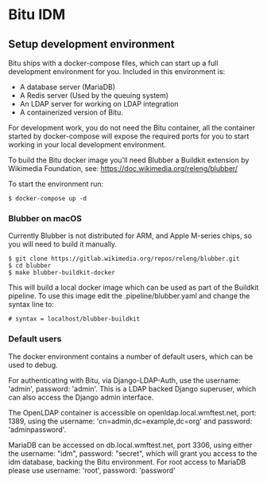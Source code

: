 # Bitu IDM

## Setup development environment
Bitu ships with a docker-compose files, which can start up a full development environment for you.
Included in this environment is:

* A database server (MariaDB)
* A Redis server (Used by the queuing system)
* An LDAP server for working on LDAP integration
* A containerized version of Bitu.

For development work, you do not need the Bitu container, all the container started by docker-compose will expose the required ports for you to start working in your local development environment.

To build the Bitu docker image you'll need Blubber a Buildkit extension by Wikimedia Foundation, see: https://doc.wikimedia.org/releng/blubber/

To start the environment run:

```
$ docker-compose up -d
```

### Blubber on macOS
Currently Blubber is not distributed for ARM, and Apple M-series chips, so you will need to build it manually.

```
$ git clone https://gitlab.wikimedia.org/repos/releng/blubber.git
$ cd blubber
$ make blubber-buildkit-docker
```

This will build a local docker image which can be used as part of the Buildkit pipeline. To use this image edit the .pipeline/blubber.yaml and change the syntax line to:

```
# syntax = localhost/blubber-buildkit
```

### Default users
The docker environment contains a number of default users, which can be used to debug.

For authenticating with Bitu, via Django-LDAP-Auth, use the username: 'admin', password: 'admin'.
This is a LDAP backed Django superuser, which can also access the Django admin interface.

The OpenLDAP container is accessible on openldap.local.wmftest.net, port: 1389, using the username: 'cn=admin,dc=example,dc=org' and password: 'adminpassword'.

MariaDB can be accessed on db.local.wmftest.net, port 3306, using either the username: "idm", password: "secret", which will grant you access to the idm database, backing the Bitu environment. For root access to MariaDB please use username: 'root', password: 'password'